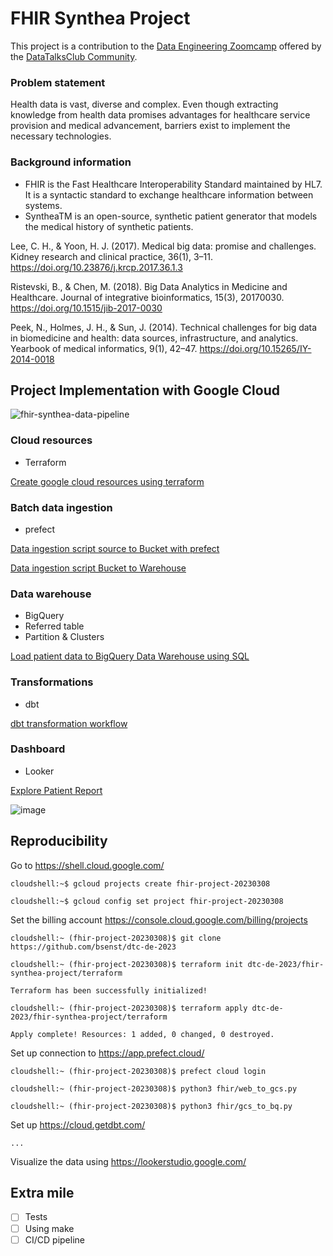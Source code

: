 # FHIR Synthea Project
This project is a contribution to the [Data Engineering Zoomcamp](https://github.com/DataTalksClub/data-engineering-zoomcamp) offered by the [DataTalksClub Community](https://datatalks.club). 

### Problem statement
Health data is vast, diverse and complex. Even though extracting knowledge from health data promises advantages for healthcare service provision and medical advancement, barriers exist to implement the necessary technologies.

### Background information

* FHIR is the Fast Healthcare Interoperability Standard maintained by HL7. It is a syntactic standard to exchange healthcare information between systems.
* SyntheaTM is an open-source, synthetic patient generator that models the medical history of synthetic patients.

Lee, C. H., & Yoon, H. J. (2017). Medical big data: promise and challenges. Kidney research and clinical practice, 36(1), 3–11. https://doi.org/10.23876/j.krcp.2017.36.1.3

Ristevski, B., & Chen, M. (2018). Big Data Analytics in Medicine and Healthcare. Journal of integrative bioinformatics, 15(3), 20170030. https://doi.org/10.1515/jib-2017-0030

Peek, N., Holmes, J. H., & Sun, J. (2014). Technical challenges for big data in biomedicine and health: data sources, infrastructure, and analytics. Yearbook of medical informatics, 9(1), 42–47. https://doi.org/10.15265/IY-2014-0018

## Project Implementation with Google Cloud

![fhir-synthea-data-pipeline](https://user-images.githubusercontent.com/8211411/224420140-7135a727-bbaf-4560-a9a1-2b91ab6c3672.jpg)

### Cloud resources
* Terraform

[Create google cloud resources using terraform](https://github.com/bsenst/dtc-de-2023/blob/main/fhir-synthea-project/terraform/terraform.tf)

### Batch data ingestion
* prefect 

[Data ingestion script source to Bucket with prefect](https://github.com/bsenst/dtc-de-2023/blob/main/fhir-synthea-project/prefect/web_to_gcs.py)

[Data ingestion script Bucket to Warehouse](https://github.com/bsenst/dtc-de-2023/blob/main/fhir-synthea-project/prefect/web_to_gcs.py)

### Data warehouse
* BigQuery
* Referred table
* Partition & Clusters

[Load patient data to BigQuery Data Warehouse using SQL](https://github.com/bsenst/dtc-de-2023/blob/main/fhir-synthea-project/bigquery/patients.sql)

### Transformations
* dbt

[dbt transformation workflow](https://github.com/bsenst/dtc-de-2023/blob/main/fhir-synthea-project/dbt)

### Dashboard
* Looker

[Explore Patient Report](https://lookerstudio.google.com/reporting/a22f12ec-7b4c-4ec5-bfdb-41be63140b39)

![image](https://user-images.githubusercontent.com/8211411/223867127-2a8bcb6e-ca2f-45eb-9bc2-2e38d0f57638.png)

## Reproducibility

Go to https://shell.cloud.google.com/

  `cloudshell:~$ gcloud projects create fhir-project-20230308`
  
  `cloudshell:~$ gcloud config set project fhir-project-20230308`

Set the billing account https://console.cloud.google.com/billing/projects

  `cloudshell:~ (fhir-project-20230308)$ git clone https://github.com/bsenst/dtc-de-2023`
  
  `cloudshell:~ (fhir-project-20230308)$ terraform init dtc-de-2023/fhir-synthea-project/terraform`
  
  `Terraform has been successfully initialized!`
  
  `cloudshell:~ (fhir-project-20230308)$ terraform apply dtc-de-2023/fhir-synthea-project/terraform`
  
  `Apply complete! Resources: 1 added, 0 changed, 0 destroyed.`

Set up connection to https://app.prefect.cloud/

  `cloudshell:~ (fhir-project-20230308)$ prefect cloud login`
  
  `cloudshell:~ (fhir-project-20230308)$ python3 fhir/web_to_gcs.py`
  
  `cloudshell:~ (fhir-project-20230308)$ python3 fhir/gcs_to_bq.py`

Set up https://cloud.getdbt.com/

  `...`

Visualize the data using https://lookerstudio.google.com/

## Extra mile
- [ ] Tests
- [ ] Using make
- [ ] CI/CD pipeline
